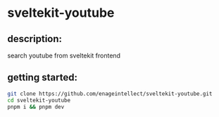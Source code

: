 # sveltekit-youtube

## description:

search youtube from sveltekit frontend

## getting started:

```bash
git clone https://github.com/enageintellect/sveltekit-youtube.git
cd sveltekit-youtube
pnpm i && pnpm dev
```
